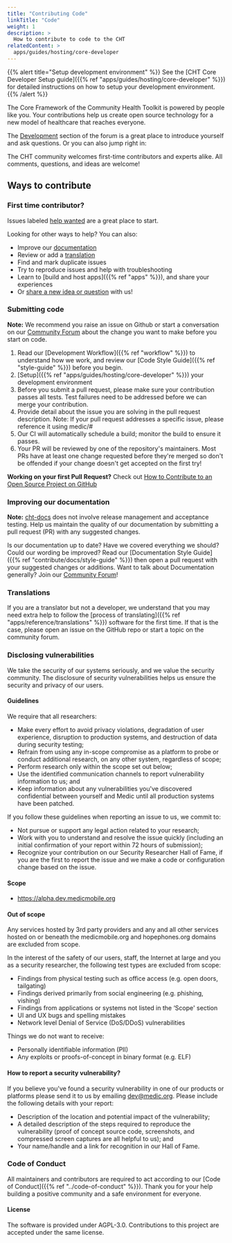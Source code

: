 ```yaml
---
title: "Contributing Code"
linkTitle: "Code"
weight: 1
description: >
  How to contribute to code to the CHT
relatedContent: >
  apps/guides/hosting/core-developer
---
```


{{% alert title="Setup development environment" %}}
See the [CHT Core Developer Setup guide]({{% ref "apps/guides/hosting/core-developer" %}}) for detailed instructions on how to setup your development environment. 
{{% /alert %}}

The Core Framework of the Community Health Toolkit is powered by people like you. Your contributions help us create open source technology for a new model of healthcare that reaches everyone.

The [Development](https://forum.communityhealthtoolkit.org/c/developement/7) section of the forum is a great place to introduce yourself and ask questions. Or you can also jump right in:

The CHT community welcomes first-time contributors and experts alike. All comments, questions, and ideas are welcome!

## Ways to contribute

### First time contributor?

Issues labeled [help wanted](https://github.com/medic/cht-core/labels/Help%20wanted) are a great place to start. 

Looking for other ways to help? You can also:
* Improve our [documentation](#improving-our-documentation)
* Review or add a [translation](#translations)
* Find and mark duplicate issues
* Try to reproduce issues and help with troubleshooting
* Learn to [build and host apps]({{% ref "apps" %}}), and share your experiences
* Or [share a new idea or question](https://forum.communityhealthtoolkit.org) with us!

### Submitting code

**Note:** We recommend you raise an issue on Github or start a conversation on our [Community Forum](https://forum.communityhealthtoolkit.org) about the change you want to make before you start on code.

1. Read our [Development Workflow]({{% ref "workflow" %}}) to understand how we work, and review our [Code Style Guide]({{% ref "style-guide" %}}) before you begin.
2. [Setup]({{% ref "apps/guides/hosting/core-developer" %}}) your development environment
3. Before you submit a pull request, please make sure your contribution passes all tests. Test failures need to be addressed before we can merge your contribution.
3. Provide detail about the issue you are solving in the pull request description. Note: If your pull request addresses a specific issue, please reference it using medic/<repo>#<issue number>
4. Our CI will automatically schedule a build; monitor the build to ensure it passes.
5. Your PR will be reviewed by one of the repository's maintainers. Most PRs have at least one change requested before they're merged so don't be offended if your change doesn't get accepted on the first try!

**Working on your first Pull Request?** Check out [How to Contribute to an Open Source Project on GitHub](https://egghead.io/lessons/javascript-introduction-to-github)

### Improving our documentation

**Note:** [cht-docs](https://github.com/medic/cht-docs) does not involve release management and acceptance testing. Help us maintain the quality of our documentation by submitting a pull request (PR) with any suggested changes.

Is our documentation up to date? Have we covered everything we should? Could our wording be improved? Read our [Documentation Style Guide]({{% ref "contribute/docs/style-guide" %}}) then open a pull request with your suggested changes or additions.
Want to talk about Documentation generally? Join our [Community Forum](https://forum.communityhealthtoolkit.org)!

### Translations

If you are a translator but not a developer, we understand that you may need extra help to follow the [process of translating]({{% ref "apps/reference/translations" %}}) software for the first time. If that is the case, please open an issue on the GitHub repo or start a topic on the community forum.

### Disclosing vulnerabilities

We take the security of our systems seriously, and we value the security community. The disclosure of security vulnerabilities helps us ensure the security and privacy of our users.

#### Guidelines

We require that all researchers:

- Make every effort to avoid privacy violations, degradation of user experience, disruption to production systems, and destruction of data during security testing;
- Refrain from using any in-scope compromise as a platform to probe or conduct additional research, on any other system, regardless of scope;
- Perform research only within the scope set out below;
- Use the identified communication channels to report vulnerability information to us; and
- Keep information about any vulnerabilities you've discovered confidential between yourself and Medic until all production systems have been patched.

If you follow these guidelines when reporting an issue to us, we commit to:

- Not pursue or support any legal action related to your research;
- Work with you to understand and resolve the issue quickly (including an initial confirmation of your report within 72 hours of submission);
- Recognize your contribution on our Security Researcher Hall of Fame, if you are the first to report the issue and we make a code or configuration change based on the issue.

#### Scope

- https://alpha.dev.medicmobile.org

#### Out of scope

Any services hosted by 3rd party providers and any and all other services hosted on or beneath the medicmobile.org and hopephones.org domains are excluded from scope.

In the interest of the safety of our users, staff, the Internet at large and you as a security researcher, the following test types are excluded from scope:

- Findings from physical testing such as office access (e.g. open doors, tailgating)
- Findings derived primarily from social engineering (e.g. phishing, vishing)
- Findings from applications or systems not listed in the ‘Scope' section
- UI and UX bugs and spelling mistakes
- Network level Denial of Service (DoS/DDoS) vulnerabilities

Things we do not want to receive:

- Personally identifiable information (PII)
- Any exploits or proofs-of-concept in binary format (e.g. ELF)

#### How to report a security vulnerability?

If you believe you've found a security vulnerability in one of our products or platforms please send it to us by emailing dev@medic.org. Please include the following details with your report:

- Description of the location and potential impact of the vulnerability;
- A detailed description of the steps required to reproduce the vulnerability (proof of concept source code, screenshots, and compressed screen captures are all helpful to us); and
- Your name/handle and a link for recognition in our Hall of Fame.

### Code of Conduct

All maintainers and contributors are required to act according to our [Code of Conduct]({{% ref "../code-of-conduct" %}}). Thank you for your help building a positive community and a safe environment for everyone.

#### License
The software is provided under AGPL-3.0. Contributions to this project are accepted under the same license.
